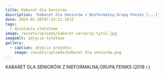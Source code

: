 ```yaml
---
title: Kabaret dla Seniorów
description: 'Kabaret dla Seniorów z Nieformalną Grupą Feniks [...]'
date: 2024-01-30T07:23:12.187Z
tags:
  - dzialania_statutowe
image: /assets/uploads/kabaret-seriorzy-tytul.jpg
imageAlt: zdjęcie tytułowe
gallery:
  - caption: zdjęcie projektu
    image: /assets/uploads/kabaret dla seniorów.png
---
```

KABARET DLA SENIORÓW Z NIEFORMALNĄ GRUPĄ FENIKS (2018 r.)
